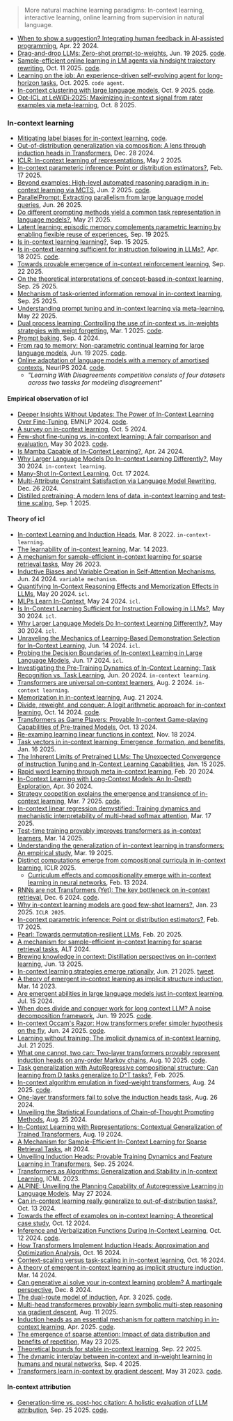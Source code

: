 
> More natural machine learning paradigms: In-context learning, interactive learning, online learning from supervision in natural language.

- [When to show a suggestion? Integrating human feedback in AI-assisted programming](https://arxiv.org/pdf/2306.04930), Apr. 22 2024.
- [Drag-and-drop LLMs: Zero-shot prompt-to-weights](https://arxiv.org/pdf/2506.16406), Jun. 19 2025. [code](https://github.com/jerryliang24/Drag-and-Drop-LLMs).
- [Sample-efficient online learning in LM agents via hindsight trajectory rewriting](https://arxiv.org/pdf/2510.10304), Oct. 11 2025. [code](https://github.com/michahu/echo).
- [Learning on the job: An experience-driven self-evolving agent for long-horizon tasks](https://github.com/TheAgentCompany/experiments/tree/main/evaluation/1.0.0/20251013_MUSE-gemini-2.5-flash), Oct. 2025. `code agent`.
- [In-context clustering with large language models](https://arxiv.org/pdf/2510.08466), Oct. 9 2025. [code](https://github.com/Agentic-Learning-AI-Lab/icc).
- [Opt-ICL at LeWiDi-2025: Maximizing in-context signal from rater examples via meta-learning](https://arxiv.org/pdf/2510.07105), Oct. 8 2025.

### In-context learning

- [Mitigating label biases for in-context learning](https://arxiv.org/abs/2305.19148), [code](https://github.com/fywalter/label-bias).
- [Out-of-distribution generalization via composition: A lens through induction heads in Transformers](https://arxiv.org/abs/2408.09503), Dec. 28 2024.
- [ICLR: In-context learning of representations](https://arxiv.org/pdf/2501.00070), May 2 2025.
- [In-context parameteric inference: Point or distribution estimators?](https://arxiv.org/pdf/2502.11617), Feb. 17 2025.
- [Beyond examples: High-level automated reasoning paradigm in in-context learning via MCTS](https://arxiv.org/pdf/2411.18478), Jun. 2 2025. [code](https://github.com/jinyangwu/HiARICL).
- [ParallelPrompt: Extracting parallelism from large language model queries](https://arxiv.org/pdf/2506.18728), Jun. 26 2025.
- [Do different prompting methods yield a common task representation in language models?](https://arxiv.org/pdf/2505.12075), May 21 2025.
- [Latent learning: episodic memory complements parametric learning by enabling flexible reuse of experiences](https://arxiv.org/pdf/2509.16189), Sep. 19 2025.
- [Is in-context learning learning?](https://arxiv.org/pdf/2509.10414), Sep. 15 2025.
- [Is in-context learning sufficient for instruction following in LLMs?](https://arxiv.org/pdf/2405.19874), Apr. 18 2025. [code](https://github.com/tml-epfl/icl-alignment).
- [Towards provable emergence of in-context reinforcement learning](https://arxiv.org/pdf/2509.18389), Sep. 22 2025.
- [On the theoretical interpretations of concept-based in-context learning](https://arxiv.org/pdf/2509.20882), Sep. 25 2025.
- [Mechanism of task-oriented information removal in in-context learning](https://arxiv.org/pdf/2509.21012), Sep. 25 2025.
- [Understanding prompt tuning and in-context learning via meta-learning](https://arxiv.org/pdf/2505.17010), May 22 2025.
- [Dual process learning: Controlling the use of in-context vs. in-weights strategies with weigt forgetting](https://arxiv.org/pdf/2406.00053), Mar. 1 2025. [code](https://github.com/surajK610/dual-process-learning).
- [Prompt baking](https://arxiv.org/pdf/2409.13697), Sep. 4 2024.
- [From rag to memory: Non-parametric continual learning for large language models](https://arxiv.org/pdf/2502.14802), Jun. 19 2025. [code](https://github.com/OSU-NLP-Group/HippoRAG).
- [Online adaptation of language models with a memory of amortised contexts](https://proceedings.neurips.cc/paper_files/paper/2024/file/eaf956b52bae51fbf387b8be4cc3ce18-Paper-Conference.pdf), NeurIPS 2024. [code](https://github.com/jihoontack/MAC).
  - _"Learning With Disagreements competition consists of four datasets across two tassks for modeling disagreement"_

#### Empirical observation of icl

- [Deeper Insights Without Updates: The Power of In-Context Learning Over Fine-Tuning](https://aclanthology.org/2024.findings-emnlp.239.pdf), EMNLP 2024. [code](https://github.com/MikaStars39/ICLvsFinetune).
- [A survey on in-context learning](https://arxiv.org/pdf/2301.00234), Oct. 5 2024.
- [Few-shot fine-tuning vs. in-context learning: A fair comparison and evaluation](https://arxiv.org/pdf/2305.16938), May 30 2023. [code](https://github.com/uds-lsv/llmft).
- [Is Mamba Capable of In-Context Learning?](https://arxiv.org/pdf/2402.03170v2), Apr. 24 2024.
- [Why Larger Language Models Do In-context Learning Differently?](https://arxiv.org/pdf/2405.19592), May 30 2024. `in-context learning`.
- [Many-Shot In-Context Learning](https://arxiv.org/pdf/2404.11018), Oct. 17 2024.
- [Multi-Attribute Constraint Satisfaction via Language Model Rewriting](https://arxiv.org/abs/2412.19198), Dec. 26 2024.
- [Distilled pretraining: A modern lens of data, in-context learning and test-time scaling](https://arxiv.org/pdf/2509.01649), Sep. 1 2025.

#### Theory of icl

- [In-context Learning and Induction Heads](https://arxiv.org/pdf/2209.11895), Mar. 8 2022. `in-context-learning`.
- [The learnability of in-context learning](https://arxiv.org/pdf/2303.07895), Mar. 14 2023.
- [A mechanism for sample-efficient in-context learning for sparse retrieval tasks](https://arxiv.org/pdf/2305.17040), May 26 2023.
- [Inductive Biases and Variable Creation in Self-Attention Mechanisms](https://arxiv.org/pdf/2110.10090), Jun. 24 2024. `variable mechanism`.
- [Quantifying In-Context Reasoning Effects and Memorization Effects in LLMs](https://arxiv.org/pdf/2405.11880), May 20 2024. `icl`.
- [MLPs Learn In-Context](https://arxiv.org/pdf/2405.15618), May 24 2024. `icl`.
- [Is In-Context Learning Sufficient for Instruction Following in LLMs?](https://arxiv.org/pdf/2405.19874), May 30 2024. `icl`.
- [Why Larger Language Models Do In-context Learning Differently?](https://arxiv.org/pdf/2405.19592), May 30 2024. `icl`.
- [Unraveling the Mechanics of Learning-Based Demonstration Selection for In-Context Learning](https://arxiv.org/pdf/2406.11890), Jun. 14 2024. `icl`.
- [Probing the Decision Boundaries of In-context Learning in Large Language Models](https://arxiv.org/pdf/2406.11233), Jun. 17 2024. `icl`.
- [Investigating the Pre-Training Dynamics of In-Context Learning: Task Recognition vs. Task Learning](https://arxiv.org/pdf/2406.14022), Jun. 20 2024. `in-context learning`.
- [Transformers are universal on-context learners](https://arxiv.org/pdf/2408.01367), Aug. 2 2024. `in-context learning`.
- [Memorization in in-context learning](https://arxiv.org/pdf/2408.11546), Aug. 21 2024.
- [Divide, reweight, and conquer: A logit arithmetic approach for in-context learning](https://arxiv.org/pdf/2410.10074), Oct. 14 2024. [code](https://github.com/Chengsong-Huang/LARA).
- [Transformers as Game Players: Provable In-context Game-playing Capabilities of Pre-trained Models](https://arxiv.org/pdf/2410.09701), Oct. 13 2024.
- [Re-examing learning linear functions in context](https://arxiv.org/pdf/2411.11465), Nov. 18 2024.
- [Task vectors in in-context learning: Emergence, formation, and benefits](https://arxiv.org/pdf/2501.09240), Jan. 16 2025.
- [The Inherent Limits of Pretrained LLMs: The Unexpected Convergence of Instruction Tuning and In-Context Learning Capabilities](https://arxiv.org/pdf/2501.08716), Jan. 15 2025.
- [Rapid word learning through meta in-context learning](https://arxiv.org/pdf/2502.14791), Feb. 20 2024.
- [In-Context Learning with Long-Context Models: An In-Depth Exploration](https://arxiv.org/abs/2405.00200), Apr. 30 2024.
- [Strategy coopetition explains the emergence and transience of in-context learning](https://arxiv.org/pdf/2503.05631), Mar. 7 2025. [code](https://github.com/aadityasingh/icl-dynamics).
- [In-context linear regression demystified: Training dynamics and mechanistic interpretability of multi-head softmax attention](https://arxiv.org/pdf/2503.12734), Mar. 17 2025.
- [Test-time training provably improves transformers as in-context learners](https://arxiv.org/pdf/2503.11842), Mar. 14 2025.
- [Understanding the generalization of in-context learning in transformers: An empirical study](https://arxiv.org/pdf/2503.15579), Mar. 19 2025.
- [Distinct computations emerge from compositional curricula in in-context learning](https://openreview.net/pdf?id=oo5TNikeJl), ICLR 2025.
  - [Curriculum effects and compositionality emerge with in-context learning in neural networks](https://arxiv.org/abs/2402.08674), Feb. 13 2024.
- [RNNs are not Transformers (Yet): The key bottleneck on in-context retrieval](https://arxiv.org/pdf/2402.18510), Dec. 6 2024. [code](https://arxiv.org/pdf/2402.18510).
- [Why in-context learning models are good few-shot learners?](https://openreview.net/forum?id=iLUcsecZJp), Jan. 23 2025. `ICLR 2025`.
- [In-context parametric inference: Point or distribution estimators?](https://arxiv.org/pdf/2502.11617), Feb. 17 2025.
- [Pearl: Towards permutation-resilient LLMs](https://arxiv.org/pdf/2502.14628), Feb. 20 2025.
- [A mechanism for sample-efficient in-context learning for sparse retrieval tasks](https://proceedings.mlr.press/v237/abernethy24a/abernethy24a.pdf), ALT 2024.
- [Brewing knowledge in context: Distillation perspectives on in-context learning](https://arxiv.org/pdf/2506.11516), Jun. 13 2025.
- [In-context learning strategies emerge rationally](https://arxiv.org/abs/2506.17859), Jun. 21 2025. [tweet](https://x.com/EkdeepL/status/1938777753064776060).
- [A theory of emergent in-context learning as implicit structure induction](https://arxiv.org/pdf/2303.07971), Mar. 14 2023.
- [Are emergent abilities in large language models just in-context learning](https://arxiv.org/pdf/2309.01809), Jul. 15 2024.
- [When does divide and conquer work for long context LLM? A noise decomposition framework](https://arxiv.org/pdf/2506.16411), Jun. 19 2025. [code](https://github.com/NehzUx/DivideConquerAgents).
- [In-context Occam's Razor: How transformers prefer simpler hypothesis on the fly](https://arxiv.org/pdf/2506.19351), Jun. 24 2025. [code](https://github.com/puneesh00/ICL-Bayes-Occam).
- [Learning without training: The implicit dynamics of in-context learning](https://arxiv.org/pdf/2507.16003), Jul. 21 2025.
- [What one cannot, two can: Two-layer transformers provably represent induction heads on any-order Markov chains](https://arxiv.org/pdf/2508.07208), Aug. 10 2025. [code](https://anonymous.4open.science/r/markov-llm-depth-icl-63F0/README.md).
- [Task generalization with AutoRegressive compositional structure: Can learning from D tasks generalize to D^T tasks?](https://arxiv.org/pdf/2502.08991),  Feb. 2025.
- [In-context algorithm emulation in fixed-weight transformers](https://arxiv.org/pdf/2508.17550), Aug. 24 2025. [code](https://github.com/MAGICS-LAB/algo_emu).
- [One-layer transformers fail to solve the induction heads task](https://arxiv.org/pdf/2408.14332), Aug. 26 2024.
- [Unveiling the Statistical Foundations of Chain-of-Thought Prompting Methods](https://arxiv.org/pdf/2408.14511), Aug. 25 2024.
- [In-Context Learning with Representations: Contextual Generalization of Trained Transformers](https://arxiv.org/pdf/2408.10147), Aug. 19 2024.
- [A Mechanism for Sample-Efficient In-Context Learning for Sparse Retrieval Tasks](https://proceedings.mlr.press/v237/abernethy24a/abernethy24a.pdf), alt 2024.
- [Unveiling Induction Heads: Provable Training Dynamics and Feature Learning in Transformers](https://arxiv.org/pdf/2409.17357), Sep. 25 2024.
- [Transformers as Algorithms: Generalization and Stability in In-context Learning](https://proceedings.mlr.press/v202/li23l/li23l.pdf), ICML 2023.
- [ALPINE: Unveiling the Planning Capability of Autoregressive Learning in Language Models](https://arxiv.org/pdf/2405.09220). May 27 2024.
- [Can in-context learning really generalize to out-of-distribution tasks?](https://arxiv.org/pdf/2410.09695), Oct. 13 2024.
- [Towards the effect of examples on in-context learning: A theoretical case study](https://arxiv.org/pdf/2410.09411), Oct. 12 2024.
- [Inference and Verbalization Functions During In-Context Learning](https://arxiv.org/pdf/2410.09349), Oct. 12 2024. [code](https://github.com/JunyiTao/infer-then-verbalize-during-icl).
- [How Transformers Implement Induction Heads: Approximation and Optimization Analysis](https://arxiv.org/pdf/2410.11474), Oct. 16 2024.
- [Context-scaling versus task-scaling in in-context learning](https://arxiv.org/pdf/2410.12783), Oct. 16 2024.
- [A theory of emergent in-context learning as implicit structure induction](https://arxiv.org/pdf/2303.07971), Mar. 14 2024.
- [Can generative ai solve your in-context learning problem? A martingale perspective](https://arxiv.org/pdf/2412.06033), Dec. 8 2024.
- [The dual-route model of induction](https://arxiv.org/pdf/2504.03022), Apr. 3 2025. [code](https://dualroute.baulab.info/).
- [Multi-head transformeres provably learn symbolic multi-step reasoning via gradient descent](https://arxiv.org/pdf/2508.08222), Aug. 11 2025.
- [Induction heads as an essential mechanism for pattern matching in in-context learning](https://arxiv.org/pdf/2407.07011), Apr. 2025. [code](https://arxiv.org/pdf/2407.07011).
- [The emergence of sparse attention: Impact of data distribution and benefits of repetition](https://arxiv.org/pdf/2505.17863), May 23 2025.
- [Theoretical bounds for stable in-context learning](https://arxiv.org/pdf/2509.20677), Sep. 22 2025.
- [The dynamic interplay between in-context and in-weight learning in humans and neural networks](https://arxiv.org/pdf/2402.08674), Sep. 4 2025.
- [Transformers learn in-context by gradient descent](https://arxiv.org/pdf/2212.07677), May 31 2023. [code](https://github.com/google-research/self-organising-systems/tree/master/transformers_learn_icl_by_gd).

#### In-context attribution

- [Generation-time vs. post-hoc citation: A holistic evaluation of LLM attribution](https://arxiv.org/pdf/2509.21557), Sep. 25 2025. [code](https://anonymous.4open.science/r/Citation_Paradigms-BBB5/).


